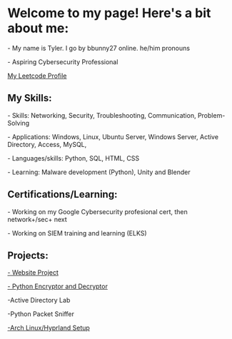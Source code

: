 <h1>Welcome to my page! Here's a bit about me:</h1>
<p>- My name is Tyler. I go by bbunny27 online. he/him pronouns</p>
<p>- Aspiring Cybersecurity Professional</p>
<a href="https://leetcode.com/bbunny27/">My Leetcode Profile</a>
<h2>My Skills:</h2>
<p>- Skills: Networking, Security, Troubleshooting, Communication, Problem-Solving </p>
<p>- Applications: Windows, Linux, Ubuntu Server, Windows Server, Active Directory, Access, MySQL,  </p>
<p>- Languages/skills: Python, SQL, HTML, CSS</p>
<p>- Learning: Malware development (Python), Unity and Blender</p>
<h2>Certifications/Learning:</h2>
<p>- Working on my Google Cybersecurity profesional cert, then network+/sec+ next</p>
<p>- Working on SIEM training and learning (ELKS)</p>
<H2>Projects:</H2>
<p></p><a href="https://github.com/bbunny27/MyWebsite">- Website Project</a></p>
<p></p><a href="https://github.com/bbunny27/pyencryptdecrypt">- Python Encryptor and Decryptor</a></p>
<p>-Active Directory Lab</p>
<p>-Python Packet Sniffer</p>
<a href="https://github.com/bbunny27/MyHyprlandSetup">-Arch Linux/Hyprland Setup</a>
